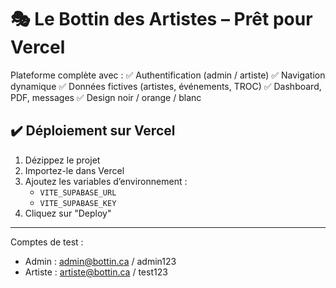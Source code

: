 # 🎭 Le Bottin des Artistes – Prêt pour Vercel

Plateforme complète avec :
✅ Authentification (admin / artiste)
✅ Navigation dynamique
✅ Données fictives (artistes, événements, TROC)
✅ Dashboard, PDF, messages
✅ Design noir / orange / blanc

## ✔️ Déploiement sur Vercel

1. Dézippez le projet
2. Importez-le dans Vercel
3. Ajoutez les variables d’environnement :
   - `VITE_SUPABASE_URL`
   - `VITE_SUPABASE_KEY`
4. Cliquez sur "Deploy"

---

Comptes de test :
- Admin : admin@bottin.ca / admin123
- Artiste : artiste@bottin.ca / test123

